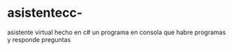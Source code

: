 # asistentecc-
asistente virtual hecho en c# un programa en consola que habre programas y responde preguntas 
